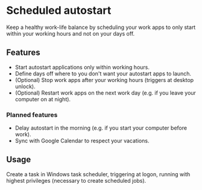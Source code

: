 # Scheduled autostart

Keep a healthy work-life balance by scheduling your work apps to only start within your working hours and not on your days off. 

## Features

- Start autostart applications only within working hours.
- Define days off where to you don't want your autostart apps to launch.
- (Optional) Stop work apps after your working hours (triggers at desktop unlock).
- (Optional) Restart work apps on the next work day (e.g. if you leave your computer on at night). 

### Planned features

- Delay autostart in the morning (e.g. if you start your computer before work).
- Sync with Google Calendar to respect your vacations.

## Usage

Create a task in Windows task scheduler, triggering at logon, running with highest privileges (necessary to create scheduled jobs).